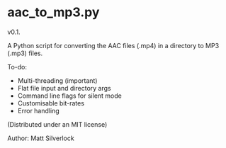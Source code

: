 aac_to_mp3.py
=============

v0.1.

A Python script for converting the AAC files (.mp4) in a directory to MP3 (.mp3) files. 

To-do:

- Multi-threading (important)
- Flat file input and directory args
- Command line flags for silent mode
- Customisable bit-rates
- Error handling

(Distributed under an MIT license)

Author: Matt Silverlock